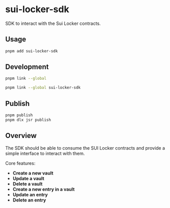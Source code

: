 # sui-locker-sdk

SDK to interact with the Sui Locker contracts.

## Usage

```sh
pnpm add sui-locker-sdk
```

## Development

```sh
pnpm link --global
```

```sh
pnpm link --global sui-locker-sdk
```

## Publish

```sh
pnpm publish
pnpm dlx jsr publish
```

## Overview

The SDK should be able to consume the SUI Locker contracts and provide a simple interface to interact with them.

Core features:

- **Create a new vault**
- **Update a vault**
- **Delete a vault**
- **Create a new entry in a vault**
- **Update an entry**
- **Delete an entry**
